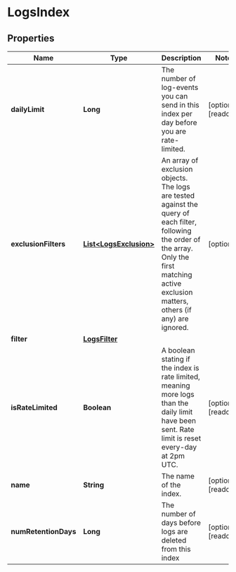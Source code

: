 

# LogsIndex

## Properties

Name | Type | Description | Notes
------------ | ------------- | ------------- | -------------
**dailyLimit** | **Long** | The number of log-events you can send in this index per day before you are rate-limited. |  [optional] [readonly]
**exclusionFilters** | [**List&lt;LogsExclusion&gt;**](LogsExclusion.md) | An array of exclusion objects. The logs are tested against the query of each filter, following the order of the array. Only the first matching active exclusion matters, others (if any) are ignored. |  [optional]
**filter** | [**LogsFilter**](LogsFilter.md) |  | 
**isRateLimited** | **Boolean** | A boolean stating if the index is rate limited, meaning more logs than the daily limit have been sent. Rate limit is reset every-day at 2pm UTC. |  [optional] [readonly]
**name** | **String** | The name of the index. |  [optional] [readonly]
**numRetentionDays** | **Long** | The number of days before logs are deleted from this index |  [optional] [readonly]



